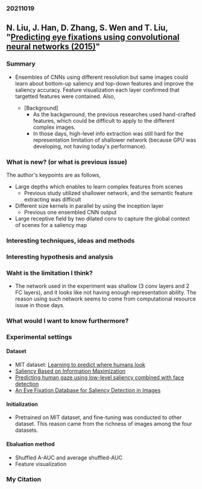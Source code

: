 ### 20211019

## N. Liu, J. Han, D. Zhang, S. Wen and T. Liu, "[Predicting eye fixations using convolutional neural networks (2015)](https://ieeexplore.ieee.org/document/7298633)"

### Summary<br>
 - Ensembles of CNNs using different resolution but same images could learn about bottom-up saliency and top-down features and  improve the saliency accuracy. Feature visualization each layer confirmed that targetted features were contained. Also,
 
   - [Background]
     - As the backgwround, the previous researches used hand-crafted features, which could be difficult to apply to the different complex images.
     - In those days, high-level info extraction was still hard for the representation limitation of shallower network (because GPU was developing, not having today's performance).

### What is new? (or what is previous issue)<br>
 
   The author's keypoints are as follows,
 
   - Large depths which enables to learn complex features from scenes
     - Previous study utilized shallower network, and the semantic feature extracting was difficult<br>
   - Different size kernels in parallel by using the inception layer<br>
     - Previous one ensembled CNN output
   - Large receptive field by two dilated conv to capture the global context of scenes for a saliency map<br>

### Interesting techniques, ideas and methods<br>
     

### Interesting hypothesis and analysis<br>

### Waht is the limitation I think?<br>
 - The network used in the experiment was shallow (3 conv layers and 2 FC layers), and it looks like not having enough representation ability. The reason using such network seems to come from computational resource issue in those days.

### What would I want to know furthermore?<br>

### Experimental settings
#### Dataset<br>
  - MIT dataset: [Learning to predict where humans look](https://dspace.mit.edu/handle/1721.1/62546)
  - [Saliency Based on Information Maximization](https://proceedings.neurips.cc/paper/2005/file/0738069b244a1c43c83112b735140a16-Paper.pdf)
  - [Predicting human gaze using low-level saliency combined with face detection](https://proceedings.neurips.cc/paper/2007/hash/708f3cf8100d5e71834b1db77dfa15d6-Abstract.html)
  - [An Eye Fixation Database for Saliency Detection in Images](https://link.springer.com/chapter/10.1007/978-3-642-15561-1_3)
 
#### Initialization<br>
  - Pretrained on MIT dataset, and fine-tuning was conducted to other dataset. This reason came from the richness of images among the four datasets. 

#### Ebaluation method<br>
 - Shuffled A-AUC and average shuffled-AUC
 - Feature visualization
 

### My Citation<br>


